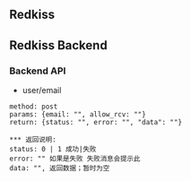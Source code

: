 ## Redkiss

## Redkiss Backend

### Backend API

*  user/email

```
method: post
params: {email: "", allow_rcv: ""}
return: {status: "", error: "", "data": ""}

*** 返回说明:
status: 0 | 1 成功|失败
error: "" 如果是失败 失败消息会提示此
data: "", 返回数据；暂时为空
```



